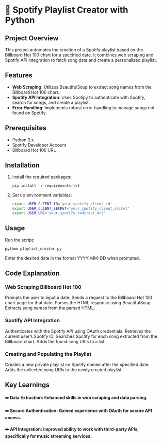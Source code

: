 # 🎵 Spotify Playlist Creator with Python

## Project Overview
This project automates the creation of a Spotify playlist based on the Billboard Hot 100 chart for a specified date. It combines web scraping and Spotify API integration to fetch song data and create a personalized playlist.

## Features
- **Web Scraping**: Utilizes BeautifulSoup to extract song names from the Billboard Hot 100 chart.
- **Spotify API Integration**: Uses Spotipy to authenticate with Spotify, search for songs, and create a playlist.
- **Error Handling**: Implements robust error handling to manage songs not found on Spotify.

## Prerequisites
- Python 3.x
- Spotify Developer Account
- Billboard Hot 100 URL

## Installation

1. Install the required packages:

   ```bash
   pip install -r requirements.txt
   ```
   
2. Set up environment variables:
   
   ```bash
   export USER_CLIENT_ID='your_spotify_client_id'
   export USER_CLIENT_SECRET='your_spotify_client_secret'
   export USER_URI='your_spotify_redirect_uri'
   ```

## Usage
Run the script:
```bash
python playlist_creator.py
```

Enter the desired date in the format YYYY-MM-DD when prompted.


## Code Explanation
### Web Scraping Billboard Hot 100
Prompts the user to input a date.
Sends a request to the Billboard Hot 100 chart page for that date.
Parses the HTML response using BeautifulSoup.
Extracts song names from the parsed HTML.

### Spotify API Integration
Authenticates with the Spotify API using OAuth credentials.
Retrieves the current user’s Spotify ID.
Searches Spotify for each song extracted from the Billboard chart.
Adds the found song URIs to a list.

### Creating and Populating the Playlist
Creates a new private playlist on Spotify named after the specified date.
Adds the collected song URIs to the newly created playlist.

## Key Learnings

#### ➡️ Data Extraction: Enhanced skills in web scraping and data parsing.
#### ➡️ Secure Authentication: Gained experience with OAuth for secure API access.
#### ➡️ API Integration: Improved ability to work with third-party APIs, specifically for music streaming services.
